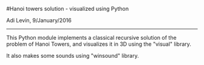 #Hanoi towers solution - visualized using Python

Adi Levin, 9/January/2016

----------------------

This Python module implements a classical recursive solution of the problem of Hanoi Towers, and visualizes it in 3D using the "visual" library.

It also makes some sounds using "winsound" library.